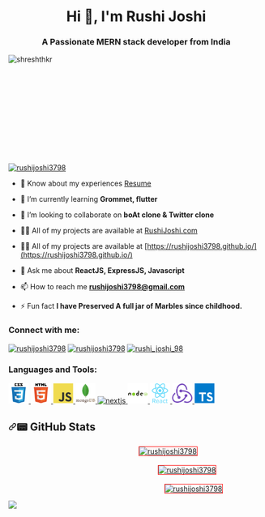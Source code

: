 <h1 align="center">Hi 👋, I'm Rushi Joshi</h1>
<h3 align="center">A Passionate MERN stack developer from India</h3>

<p dir="auto"><animated-image data-catalyst="" style="width: auto;"><a target="_blank" rel="noopener noreferrer nofollow" href="https://camo.githubusercontent.com/4af2b296c6f6541df7f65e3a151e31005c0a066de2b756eaf92fb0e0119c28a9/68747470733a2f2f6d65646961342e67697068792e636f6d2f6d656469612f53576f536b4e36447854737a71494b4571762f67697068792e6769663f6369643d373930623736313134343336383961613739663031346163623832393737386236393839306133666330316631366661267269643d67697068792e6769662663743d67"><img src="https://camo.githubusercontent.com/4af2b296c6f6541df7f65e3a151e31005c0a066de2b756eaf92fb0e0119c28a9/68747470733a2f2f6d65646961342e67697068792e636f6d2f6d656469612f53576f536b4e36447854737a71494b4571762f67697068792e6769663f6369643d373930623736313134343336383961613739663031346163623832393737386236393839306133666330316631366661267269643d67697068792e6769662663743d67" alt="shreshthkr" align="center" height="200px" width="50%" data-canonical-src="https://media0.giphy.com/media/qgQUggAC3Pfv687qPC/giphy.gif?cid=ecf05e4713gtza5lgkbjx3rub9c7xrxhau8kto42l0pnmawm&amp;rid=giphy.gif&amp;ct=g" style="max-width: 100%; display: inline-block;" data-target="animated-image.originalImage"></a>
 </p>

<p align="left"> <a href="https://twitter.com/rushijoshi3798" target="blank"><img src="https://img.shields.io/twitter/follow/rushijoshi3798?logo=twitter&style=for-the-badge" alt="rushijoshi3798" /></a> </p>

- 📄 Know about my experiences [Resume](https://drive.google.com/file/d/1kdwgjOFzfqFQ0ZaANLVuD6JZcNH9bDSO/view?usp=sharing)

- 🌱 I’m currently learning **Grommet, flutter**

- 👯 I’m looking to collaborate on **boAt clone & Twitter clone**

- 👨‍💻 All of my projects are available at [RushiJoshi.com](https://rushijoshi3798.github.io/)

- 👨‍💻 All of my projects are available at [https://rushijoshi3798.github.io/](https://rushijoshi3798.github.io/)

- 💬 Ask me about **ReactJS, ExpressJS, Javascript**

- 📫 How to reach me **rushijoshi3798@gmail.com**

- ⚡ Fun fact **I have Preserved A full jar of Marbles since childhood.**

<h3 align="left">Connect with me:</h3>
<p align="left">
<a href="https://twitter.com/rushijoshi3798" target="blank"><img align="center" src="https://raw.githubusercontent.com/rahuldkjain/github-profile-readme-generator/master/src/images/icons/Social/twitter.svg" alt="rushijoshi3798" height="30" width="40" /></a>
<a href="https://linkedin.com/in/rushijoshi3798" target="blank"><img align="center" src="https://raw.githubusercontent.com/rahuldkjain/github-profile-readme-generator/master/src/images/icons/Social/linked-in-alt.svg" alt="rushijoshi3798" height="30" width="40" /></a>
<a href="https://instagram.com/rushi_joshi_98" target="blank"><img align="center" src="https://raw.githubusercontent.com/rahuldkjain/github-profile-readme-generator/master/src/images/icons/Social/instagram.svg" alt="rushi_joshi_98" height="30" width="40" /></a>
</p>

<h3 align="left">Languages and Tools:</h3>
<p align="left"> <a href="https://www.w3schools.com/css/" target="_blank" rel="noreferrer"> <img src="https://raw.githubusercontent.com/devicons/devicon/master/icons/css3/css3-original-wordmark.svg" alt="css3" width="40" height="40"/> </a> <a href="https://www.w3.org/html/" target="_blank" rel="noreferrer"> <img src="https://raw.githubusercontent.com/devicons/devicon/master/icons/html5/html5-original-wordmark.svg" alt="html5" width="40" height="40"/> </a> <a href="https://developer.mozilla.org/en-US/docs/Web/JavaScript" target="_blank" rel="noreferrer"> <img src="https://raw.githubusercontent.com/devicons/devicon/master/icons/javascript/javascript-original.svg" alt="javascript" width="40" height="40"/> </a> <a href="https://www.mongodb.com/" target="_blank" rel="noreferrer"> <img src="https://raw.githubusercontent.com/devicons/devicon/master/icons/mongodb/mongodb-original-wordmark.svg" alt="mongodb" width="40" height="40"/> </a> <a href="https://nextjs.org/" target="_blank" rel="noreferrer"> <img src="https://cdn.worldvectorlogo.com/logos/nextjs-2.svg" alt="nextjs" width="40" height="40"/> </a> <a href="https://nodejs.org" target="_blank" rel="noreferrer"> <img src="https://raw.githubusercontent.com/devicons/devicon/master/icons/nodejs/nodejs-original-wordmark.svg" alt="nodejs" width="40" height="40"/> </a> <a href="https://reactjs.org/" target="_blank" rel="noreferrer"> <img src="https://raw.githubusercontent.com/devicons/devicon/master/icons/react/react-original-wordmark.svg" alt="react" width="40" height="40"/> </a> <a href="https://redux.js.org" target="_blank" rel="noreferrer"> <img src="https://raw.githubusercontent.com/devicons/devicon/master/icons/redux/redux-original.svg" alt="redux" width="40" height="40"/> </a> <a href="https://www.typescriptlang.org/" target="_blank" rel="noreferrer"> <img src="https://raw.githubusercontent.com/devicons/devicon/master/icons/typescript/typescript-original.svg" alt="typescript" width="40" height="40"/> </a> </p>

<h2 dir="auto"><a id="user-content--github-stats" class="anchor" aria-hidden="true" href="#-github-stats"><svg class="octicon octicon-link" viewBox="0 0 16 16" version="1.1" width="16" height="16" aria-hidden="true"><path fill-rule="evenodd" d="M7.775 3.275a.75.75 0 001.06 1.06l1.25-1.25a2 2 0 112.83 2.83l-2.5 2.5a2 2 0 01-2.83 0 .75.75 0 00-1.06 1.06 3.5 3.5 0 004.95 0l2.5-2.5a3.5 3.5 0 00-4.95-4.95l-1.25 1.25zm-4.69 9.64a2 2 0 010-2.83l2.5-2.5a2 2 0 012.83 0 .75.75 0 001.06-1.06 3.5 3.5 0 00-4.95 0l-2.5 2.5a3.5 3.5 0 004.95 4.95l1.25-1.25a.75.75 0 00-1.06-1.06l-1.25 1.25a2 2 0 01-2.83 0z"></path></svg></a><g-emoji class="g-emoji" alias="pager" fallback-src="https://github.githubassets.com/images/icons/emoji/unicode/1f4df.png">📟</g-emoji> GitHub Stats</h2>
<!-- <p style="max-width: 100%;"></p><br></br>

<p style="max-width: 100%;">&nbsp;</p><br></br>

<p style="max-width: 100%;"></p><br></br> -->

<p align="center" dir="auto">
     <a target="_blank" rel="noopener noreferrer nofollow" href="https://camo.githubusercontent.com/1a0185bed7599bbc9713f38a0232c1286c64bcf807dc58644462366eda8500b4/68747470733a2f2f6769746875622d726561646d652d73747265616b2d73746174732e6865726f6b756170702e636f6d2f3f757365723d73687265736874686b7226"><img align="center" style=" margin-left: 25%;  border: 1px solid red;" src="https://github-readme-stats.vercel.app/api/top-langs?username=rushijoshi3798&show_icons=true&locale=en&layout=compact" alt="rushijoshi3798" /></a><br></br>
     <a target="_blank" rel="noopener noreferrer nofollow" href="https://camo.githubusercontent.com/31a3905624faa4432ae90cae10f7406aa1af2e56d3bc082597cc0f45ee47d92d/68747470733a2f2f6769746875622d726561646d652d73746174732e76657263656c2e6170702f6170693f757365726e616d653d73687265736874686b722673686f775f69636f6e733d74727565266c6f63616c653d656e"><img align="center" style="max-width: 35%; margin-left: 40%;  border: 1px solid red;" src="https://github-readme-stats.vercel.app/api?username=rushijoshi3798&show_icons=true&locale=en" alt="rushijoshi3798" /></a><br></br>
     <a target="_blank" rel="noopener noreferrer nofollow" href="https://camo.githubusercontent.com/1a0185bed7599bbc9713f38a0232c1286c64bcf807dc58644462366eda8500b4/68747470733a2f2f6769746875622d726561646d652d73747265616b2d73746174732e6865726f6b756170702e636f6d2f3f757365723d73687265736874686b7226"><img align="center" style="max-width: 100%; margin-left: 45%;  border: 1px solid red;" src="https://github-readme-streak-stats.herokuapp.com/?user=rushijoshi3798&" alt="rushijoshi3798" /></a></p>
     
<p align="center" dir="auto">
<img src="https://camo.githubusercontent.com/c731fdac3ea002f80d216c4f9df4c0f125e12b839988425505054fb46ac8ab02/68747470733a2f2f726561646d652d747970696e672d7376672e6865726f6b756170702e636f6d3f666f6e743d5562756e747526636f6c6f723d253233304541413230267643656e7465723d74727565266c696e65733d5468616e6b732b666f722b7669736974696e67212b596f752772652b77656c636f6d6521" data-canonical-src="https://readme-typing-svg.herokuapp.com?font=Ubuntu&amp;color=%230EAA20&amp;vCenter=true&amp;lines=Thanks+for+visiting!+You're+welcome!" style="max-width: 100%; display: block;">
</p>
